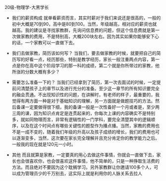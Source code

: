 20级-物理学-大黑学长

* 我们的薪资构成
  就单看薪资而言，其实时薪对于我们来说还是很高的，一般的初中大概是70到90，高中是80到100。当然，年级越高，相对应的薪资也就越高。我的建议是寻找家教群，先询问信息费的问题，但这个信息费就是第一次做家教的费用，不是特别高，大概200块左右。因为其实如果你能够安下心的话，一个家教可以一直做下去。

* 我们去做家教，简历该如何写？
  当我们，要去做家教的时候，就要把自己的简历写的好看一点，经历那些，特别是教学经历，家长一般注重两点内容，第一点是你在高中这个阶段学习的那一科的成绩，第二个就是你所带过的家教，他所涨的分数大概有多少？

* 需要怎么准备一下的？
  当我们已经拿到了简历，第一次去面试的时候，一定提前问清楚孩子上的章节以及进行充分的准备。至少这一章节的所有知识要完全的融会贯通。不出现知识性的问题，在讲解时，有老师的样子，最重要的，我觉得有两方面一种是对于基础知识的理解，另一方面就是做题技巧的方法。然后备课一定要做得很下细，我的备课一般是一次性备好一个月或者是，至少两三周的课，因为知识点肯定是连贯起来的，你每次上课的内容确实不是特别多，就如同物理而言，非常有逻辑性的一门学科，要完全清楚其中的逻辑顺序，以及在这个时间点有哪些关键性的题型作为播点播。当然，家教的费用也不是一成不变的，随着我们年级的升高以及孩子成绩的增长，我们的费用也可以逐渐变多，当然，这次要在家长完全理解并且充分肯定你的教学能力之后。一般我的现在就是120元一小时。

* 其他
  而且就算是家教，一定要真的用心去做这件事情，你就会一直做下去，家长也会很喜欢你，也会很喜欢这件事情，他不简单的，只是一种挣取生活费的方法。而且绝对不要因为这个耽搁学习。另外家教群让你邀请100多个人，可以成为管理员少的千万别去，这实际上就是利用你的人脉关系去拉人


